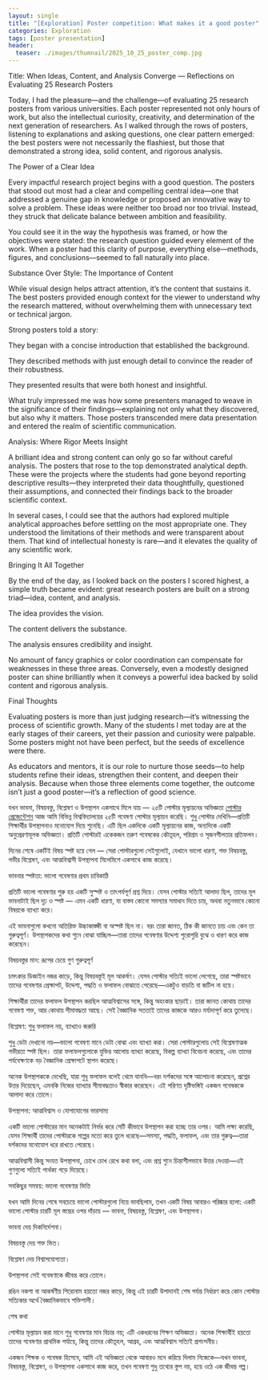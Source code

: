 ```yaml
---
layout: single
title: "[Exploration] Poster competition: What makes it a good poster"
categories: Exploration
tags: [poster presentation]
header:
  teaser: ./images/thumnail/2025_10_25_poster_comp.jpg
---
```


Title: When Ideas, Content, and Analysis Converge — Reflections on Evaluating 25 Research Posters

Today, I had the pleasure—and the challenge—of evaluating 25 research posters from various universities. Each poster represented not only hours of work, but also the intellectual curiosity, creativity, and determination of the next generation of researchers. As I walked through the rows of posters, listening to explanations and asking questions, one clear pattern emerged: the best posters were not necessarily the flashiest, but those that demonstrated a strong idea, solid content, and rigorous analysis.

The Power of a Clear Idea

Every impactful research project begins with a good question. The posters that stood out most had a clear and compelling central idea—one that addressed a genuine gap in knowledge or proposed an innovative way to solve a problem. These ideas were neither too broad nor too trivial. Instead, they struck that delicate balance between ambition and feasibility.

You could see it in the way the hypothesis was framed, or how the objectives were stated: the research question guided every element of the work. When a poster had this clarity of purpose, everything else—methods, figures, and conclusions—seemed to fall naturally into place.

Substance Over Style: The Importance of Content

While visual design helps attract attention, it’s the content that sustains it. The best posters provided enough context for the viewer to understand why the research mattered, without overwhelming them with unnecessary text or technical jargon.

Strong posters told a story:

They began with a concise introduction that established the background.

They described methods with just enough detail to convince the reader of their robustness.

They presented results that were both honest and insightful.

What truly impressed me was how some presenters managed to weave in the significance of their findings—explaining not only what they discovered, but also why it matters. Those posters transcended mere data presentation and entered the realm of scientific communication.

Analysis: Where Rigor Meets Insight

A brilliant idea and strong content can only go so far without careful analysis. The posters that rose to the top demonstrated analytical depth. These were the projects where the students had gone beyond reporting descriptive results—they interpreted their data thoughtfully, questioned their assumptions, and connected their findings back to the broader scientific context.

In several cases, I could see that the authors had explored multiple analytical approaches before settling on the most appropriate one. They understood the limitations of their methods and were transparent about them. That kind of intellectual honesty is rare—and it elevates the quality of any scientific work.

Bringing It All Together

By the end of the day, as I looked back on the posters I scored highest, a simple truth became evident: great research posters are built on a strong triad—idea, content, and analysis.

The idea provides the vision.

The content delivers the substance.

The analysis ensures credibility and insight.

No amount of fancy graphics or color coordination can compensate for weaknesses in these three areas. Conversely, even a modestly designed poster can shine brilliantly when it conveys a powerful idea backed by solid content and rigorous analysis.

Final Thoughts

Evaluating posters is more than just judging research—it’s witnessing the process of scientific growth. Many of the students I met today are at the early stages of their careers, yet their passion and curiosity were palpable. Some posters might not have been perfect, but the seeds of excellence were there.

As educators and mentors, it is our role to nurture those seeds—to help students refine their ideas, strengthen their content, and deepen their analysis. Because when those three elements come together, the outcome isn’t just a good poster—it’s a reflection of good science.


যখন ভাবনা, বিষয়বস্তু, বিশ্লেষণ ও উপস্থাপন একসাথে মিলে যায় — ২৫টি পোস্টার মূল্যায়নের অভিজ্ঞতা
[পোস্টার প্রেজেন্টেশন]("/images/thumnail/2025_10_25_poster_comp.jpg")
আজ আমি বিভিন্ন বিশ্ববিদ্যালয়ের ২৫টি গবেষণা পোস্টার মূল্যায়ন করেছি। শুধু পোস্টার দেখিনি—প্রতিটি শিক্ষার্থীর উপস্থাপনাও মনোযোগ দিয়ে শুনেছি। এটি ছিল একদিকে একটি মূল্যায়নের কাজ, অন্যদিকে একটি অনুপ্রেরণামূলক অভিজ্ঞতা। প্রতিটি পোস্টারই একেকজন তরুণ গবেষকের কৌতূহল, পরিশ্রম ও সৃজনশীলতার প্রতিফলন।

দিনের শেষে একটিই বিষয় স্পষ্ট হয়ে গেল — সেরা পোস্টারগুলো সেইগুলোই, যেখানে ভালো ধারণা, শক্ত বিষয়বস্তু, গভীর বিশ্লেষণ, এবং আত্মবিশ্বাসী উপস্থাপনা মিলেমিশে একসাথে কাজ করেছে।

ভাবনার স্পষ্টতা: ভালো গবেষণার প্রথম চাবিকাঠি

প্রতিটি ভালো গবেষণার শুরু হয় একটি সুস্পষ্ট ও তাৎপর্যপূর্ণ প্রশ্ন দিয়ে। যেসব পোস্টার সত্যিই আলাদা ছিল, তাদের মূল ভাবনাটাই ছিল দৃঢ় ও স্পষ্ট — এমন একটি ধারণা, যা বাস্তব কোনো সমস্যার সমাধান দিতে চায়, অথবা নতুনভাবে কোনো বিষয়কে ব্যাখ্যা করে।

এই ভাবনাগুলো কখনো অতিরিক্ত উচ্চাকাঙ্ক্ষী বা অস্পষ্ট ছিল না। বরং তারা জানত, ঠিক কী জানতে চায় এবং কেন তা গুরুত্বপূর্ণ। উপস্থাপকদের কথা শুনে বোঝা যাচ্ছিল—তারা তাদের গবেষণার উদ্দেশ্য পুরোপুরি বুঝে ও ধারণ করে কাজ করেছেন।

বিষয়বস্তুর মান: রূপের চেয়ে গুণ গুরুত্বপূর্ণ

চমৎকার ডিজাইন নজর কাড়ে, কিন্তু বিষয়বস্তুই মূল আকর্ষণ। যেসব পোস্টার সত্যিই ভালো লেগেছে, তারা স্পষ্টভাবে তাদের গবেষণার প্রেক্ষাপট, উদ্দেশ্য, পদ্ধতি ও ফলাফল বোঝাতে পেরেছে—একটুও বাড়তি বা জটিল না হয়ে।

শিক্ষার্থীরা তাদের ফলাফল উপস্থাপন করছিল আত্মবিশ্বাসের সঙ্গে, কিন্তু অহংকার ছাড়াই। তারা জানত কোথায় তাদের গবেষণা শক্ত, আর কোথায় সীমাবদ্ধতা আছে। সেই বৈজ্ঞানিক সততাই তাদের কাজকে আরও মর্যাদাপূর্ণ করে তুলেছে।

বিশ্লেষণ: শুধু ফলাফল নয়, ব্যাখ্যাও জরুরি

শুধু ডেটা দেখানো নয়—ভালো গবেষণা মানে ডেটা বোঝা এবং ব্যাখ্যা করা। সেরা পোস্টারগুলোয় সেই বিশ্লেষণাত্মক গভীরতা স্পষ্ট ছিল। তারা ফলাফলগুলোকে যুক্তির আলোয় ব্যাখ্যা করেছে, বিকল্প ব্যাখ্যা বিবেচনা করেছে, এবং তাদের পর্যবেক্ষণকে বড় বৈজ্ঞানিক প্রেক্ষাপটে স্থাপন করেছে।

অনেক উপস্থাপককে দেখেছি, যারা শুধু ফলাফল বলেই থেমে যাননি—বরং দর্শকদের সঙ্গে আলোচনা করেছেন, প্রশ্নের উত্তর দিয়েছেন, এমনকি নিজের ব্যাখ্যার সীমাবদ্ধতাও স্বীকার করেছেন। এই পরিণত দৃষ্টিভঙ্গিই একজন গবেষককে আলাদা করে তোলে।

উপস্থাপনা: আত্মবিশ্বাস ও যোগাযোগের ভারসাম্য

একটি ভালো পোস্টারের মান অনেকটাই নির্ভর করে সেটি কীভাবে উপস্থাপন করা হচ্ছে তার ওপর। আমি লক্ষ্য করেছি, যেসব শিক্ষার্থী তাদের পোস্টারকে গল্পের মতো করে তুলে ধরেছে—সমস্যা, পদ্ধতি, ফলাফল, এবং তার গুরুত্ব—তারা দর্শকদের মনোযোগ ধরে রাখতে পেরেছে।

আত্মবিশ্বাসী কিন্তু সংযত উপস্থাপনা, চোখে চোখ রেখে কথা বলা, এবং প্রশ্ন শুনে চিন্তাশীলভাবে উত্তর দেওয়া—এই গুণগুলো সত্যিই পার্থক্য গড়ে দিয়েছে।

সবকিছুর সমন্বয়: ভালো গবেষণার ভিত্তি

যখন আমি দিনের শেষে সবচেয়ে ভালো পোস্টারগুলো নিয়ে ভাবছিলাম, তখন একটি বিষয় আবারও পরিষ্কার হলো: একটি ভালো পোস্টার চারটি মূল স্তম্ভের ওপর দাঁড়ায় — ভাবনা, বিষয়বস্তু, বিশ্লেষণ, এবং উপস্থাপনা।

ভাবনা দেয় দিকনির্দেশনা।

বিষয়বস্তু দেয় শক্ত ভিত।

বিশ্লেষণ দেয় বিশ্বাসযোগ্যতা।

উপস্থাপনা সেই গবেষণাকে জীবন্ত করে তোলে।

রঙিন নকশা বা আকর্ষণীয় শিরোনাম হয়তো নজর কাড়ে, কিন্তু এই চারটি উপাদানই শেষ পর্যন্ত নির্ধারণ করে কোন পোস্টার সত্যিকার অর্থে বৈজ্ঞানিকভাবে শক্তিশালী।

শেষ কথা

পোস্টার মূল্যায়ন করা মানে শুধু গবেষণার মান বিচার নয়; এটি একধরনের শিক্ষণ অভিজ্ঞতা। অনেক শিক্ষার্থীই হয়তো তাদের গবেষণার প্রাথমিক পর্যায়ে, কিন্তু তাদের কৌতূহল, আগ্রহ, এবং আত্মবিশ্বাস সত্যিই প্রশংসনীয়।

একজন শিক্ষক ও গবেষক হিসেবে, আমি এই অভিজ্ঞতা থেকে আবারও মনে করিয়ে দিলাম নিজেকে—যখন ভাবনা, বিষয়বস্তু, বিশ্লেষণ, ও উপস্থাপনা একসাথে কাজ করে, তখন গবেষণা শুধু তথ্যের স্তুপ নয়, হয়ে ওঠে এক জীবন্ত গল্প।

